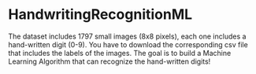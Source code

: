 # HandwritingRecognitionML
The dataset includes 1797 small images (8x8 pixels), each one includes a hand-written digit (0-9). You have to download the corresponding csv file that includes the labels of the images. The goal is to build a Machine Learning Algorithm that can recognize the hand-written digits!
